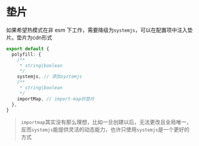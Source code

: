 <!-- # 构建中的冷模式与热模式

在生产阶段，你需要关注某个远程项目该以何种模式调用。如果是冷模式，那这个远程项目就等同于一个`npm`包。如果是热模式，那么这就和模块联邦类似，远程项目是在浏览器中通过`import`引入（需要跨域支持） -->


# 垫片

如果希望热模式在非 esm 下工作，需要降级为`systemjs`，可以在配置项中注入垫片。垫片为cdn形式

```ts
export default {
  polyfill: {
    /**
     * string|boolean
     */
    systemjs, // 添加systemjs
    /**
     * string|boolean
     */
    importMap, // import-map的垫片
  },
}
```
> `importmap`其实没有那么理想，比如一旦创建以后，无法更改且全局唯一，反而`systemjs`能提供灵活的动态能力，也许只使用`systemjs`是一个更好的方式